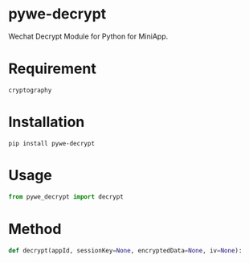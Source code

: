 # pywe-decrypt

Wechat Decrypt Module for Python for MiniApp.

# Requirement

```
cryptography
```

# Installation

```shell
pip install pywe-decrypt
```

# Usage

```python
from pywe_decrypt import decrypt
```

# Method

```python
def decrypt(appId, sessionKey=None, encryptedData=None, iv=None):
```
